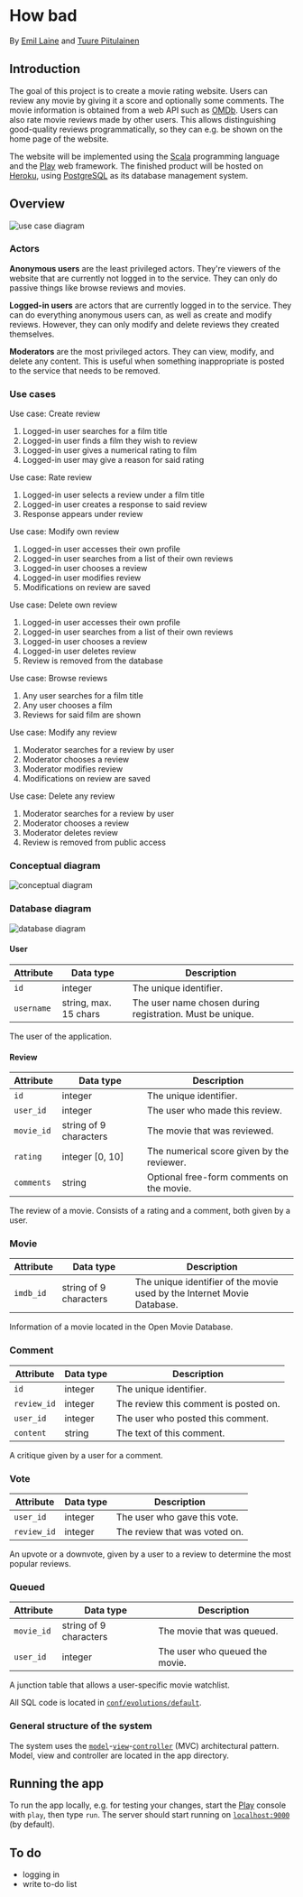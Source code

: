 # How bad

By [Emil Laine](https://github.com/emlai) and [Tuure Piitulainen](https://github.com/tuutuu)

## Introduction
The goal of this project is to create a movie rating website. Users can review
any movie by giving it a score and optionally some comments. The movie
information is obtained from a web API such as [OMDb][1]. Users can also rate
movie reviews made by other users. This allows distinguishing good-quality
reviews programmatically, so they can e.g. be shown on the home page of the
website.

The website will be implemented using the [Scala][2] programming language and
the [Play][3] web framework. The finished product will be hosted on [Heroku][4],
using [PostgreSQL][5] as its database management system.

## Overview
![use case diagram](https://cloud.githubusercontent.com/assets/7543552/13931049/3b9d5a1e-efaa-11e5-9efa-fe0dc524d2c2.png)

### Actors
__Anonymous users__ are the least privileged actors. They're viewers of the
website that are currently not logged in to the service. They can only do
passive things like browse reviews and movies.

__Logged-in users__ are actors that are currently logged in to the service. They
can do everything anonymous users can, as well as create and modify reviews.
However, they can only modify and delete reviews they created themselves.

__Moderators__ are the most privileged actors. They can view, modify, and delete
any content. This is useful when something inappropriate is posted to the
service that needs to be removed.

### Use cases
Use case: Create review

1. Logged-in user searches for a film title
2. Logged-in user finds a film they wish to review
3. Logged-in user gives a numerical rating to film
4. Logged-in user may give a reason for said rating

Use case: Rate review

1. Logged-in user selects a review under a film title
2. Logged-in user creates a response to said review
3. Response appears under review

Use case: Modify own review

1. Logged-in user accesses their own profile
2. Logged-in user searches from a list of their own reviews
3. Logged-in user chooses a review
4. Logged-in user modifies review
5. Modifications on review are saved

Use case: Delete own review

1. Logged-in user accesses their own profile
2. Logged-in user searches from a list of their own reviews
3. Logged-in user chooses a review
4. Logged-in user deletes review
5. Review is removed from the database

Use case: Browse reviews

1. Any user searches for a film title
2. Any user chooses a film
3. Reviews for said film are shown

Use case: Modify any review

1. Moderator searches for a review by user
2. Moderator chooses a review
3. Moderator modifies review
4. Modifications on review are saved

Use case: Delete any review

1. Moderator searches for a review by user
2. Moderator chooses a review
3. Moderator deletes review
4. Review is removed from public access

### Conceptual diagram
![conceptual diagram](https://cloud.githubusercontent.com/assets/7543552/14258557/9075f0da-faab-11e5-8fd2-5267bd3935ea.png)

### Database diagram
![database diagram](https://cloud.githubusercontent.com/assets/7543552/14389696/860a3228-fdbc-11e5-93b0-df7ba8284c03.png)

#### User
Attribute  | Data type             | Description
-----------|-----------------------|--------------------------------------------
`id`       | integer               | The unique identifier.
`username` | string, max. 15 chars | The user name chosen during registration. Must be unique.

The user of the application.

#### Review
Attribute  | Data type             | Description
-----------|-----------------------|--------------------------------------------
`id`       | integer               | The unique identifier.
`user_id`  | integer               | The user who made this review.
`movie_id` | string of 9 characters| The movie that was reviewed.
`rating`   | integer [0, 10]       | The numerical score given by the reviewer.
`comments` | string                | Optional free-form comments on the movie.

The review of a movie. Consists of a rating and a comment, both given by a user.

### Movie
Attribute  | Data type             | Description
-----------|-----------------------|--------------------------------------------
`imdb_id`  | string of 9 characters| The unique identifier of the movie used by the Internet Movie Database.

Information of a movie located in the Open Movie Database.

### Comment
Attribute  | Data type             | Description
-----------|-----------------------|--------------------------------------------
`id`       | integer               | The unique identifier.
`review_id`| integer               | The review this comment is posted on.
`user_id`  | integer               | The user who posted this comment.
`content`  | string                | The text of this comment.

A critique given by a user for a comment.

### Vote
Attribute  | Data type             | Description
-----------|-----------------------|--------------------------------------------
`user_id`  | integer               | The user who gave this vote.
`review_id`| integer               | The review that was voted on.

An upvote or a downvote, given by a user to a review to determine the most popular reviews.

### Queued
Attribute  | Data type             | Description
-----------|-----------------------|--------------------------------------------
`movie_id` | string of 9 characters| The movie that was queued.
`user_id`  | integer               | The user who queued the movie.

A junction table that allows a user-specific movie watchlist.

All SQL code is located in [`conf/evolutions/default`](/conf/evolutions/default).

### General structure of the system

The system uses the [`model`](/app/models)-[`view`](/app/views)-[`controller`](/app/controllers) (MVC) architectural pattern. Model, view and controller are located in the app directory.

## Running the app
To run the app locally, e.g. for testing your changes, start the [Play][3]
console with `play`, then type `run`. The server should start running on
[`localhost:9000`](http://localhost:9000) (by default).

## To do
- logging in
- write to-do list

[1]: http://www.omdbapi.com
[2]: http://www.scala-lang.org
[3]: https://www.playframework.com
[4]: https://www.heroku.com
[5]: http://www.postgresql.org
